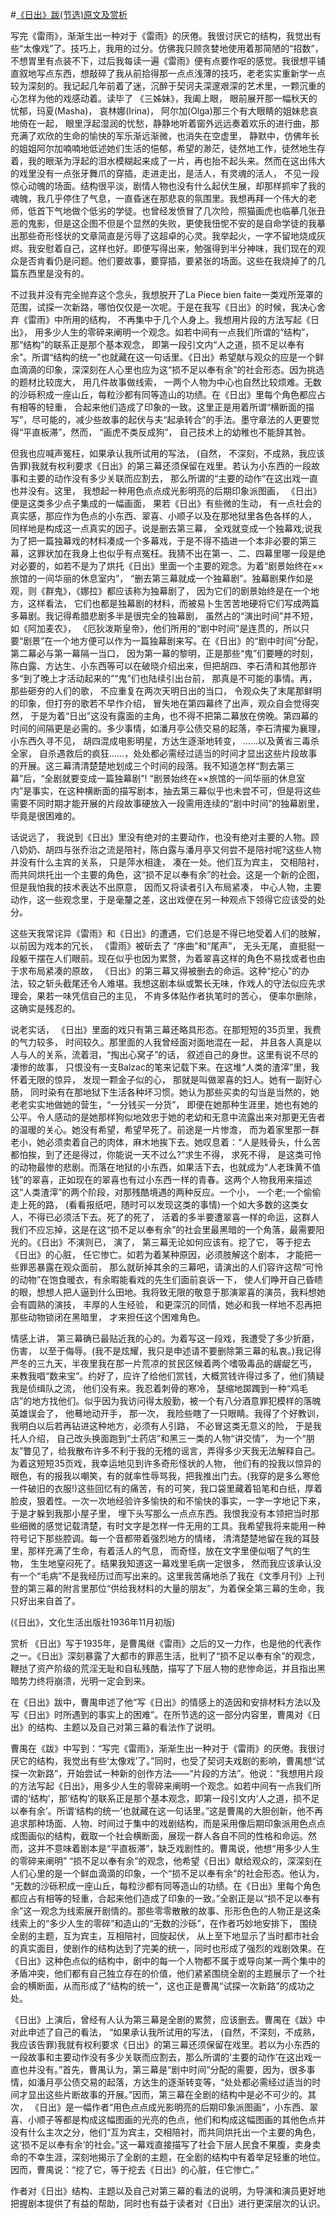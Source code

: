 #[《日出》跋(节选)原文及赏析](https://www.vrrw.net/wx/14381.html)

写完《雷雨》，渐渐生出一种对于《雷雨》的厌倦。我很讨厌它的结构，我觉出有些“太像戏”了。技巧上，我用的过分。仿佛我只顾贪婪地使用着那简陋的“招数”，不想胃里有点装不下，过后我每读一遍《雷雨》便有点要作呕的感觉。我很想平铺直叙地写点东西，想敲碎了我从前拾得那一点点浅薄的技巧，老老实实重新学一点较为深刻的。我记起几年前着了迷，沉醉于契诃夫深邃艰深的艺术里，一颗沉重的心怎样为他的戏感动着。读毕了 《三姊妹》，我阖上眼， 眼前展开那一幅秋天的忧郁，玛夏(Masha)， 哀林娜(Irina)， 阿尔加(Olga)那三个有大眼睛的姐妹悲哀地倚在一起， 眼里浮起湿润的忧愁，静静地听着窗外远远奏着欢乐的进行曲，那充满了欢欣的生命的愉快的军乐渐远渐微，也消失在空虚里， 静默中，仿佛年长的姐姐阿尔加喃喃地低述她们生活的悒郁，希望的渺茫，徒然地工作，徒然地生存着，我的眼渐为浮起的泪水模糊起来成了一片，再也抬不起头来。然而在这出伟大的戏里没有一点张牙舞爪的穿插，走进走出，是活人，有灵魂的活人， 不见一段惊心动魄的场面。结构很平淡，剧情人物也没有什么起伏生展，却那样抓牢了我的魂魄，我几乎停住了气息，一直昏迷在那悲哀的氛围里。我想再拜一个伟大的老师，低首下气地做个低劣的学徒。也曾经发愤冒了几次险，照猫画虎也临摹几张丑恶的鬼影，但是这企图不但是个显然的失败，更使我忸怩不安的是自命学徒的我摹出那些奇形怪状的文章简直是污辱了这超卓的心灵。我举起火，一字不留地烧成灰烬。我安慰着自己，这样也好。即便写得出来，勉强得到半分神味，我们现在的观众是否肯看仍是问题。他们要故事，要穿插，要紧张的场面。这些在我烧掉了的几篇东西里是没有的。

不过我并没有完全抛弃这个念头，我想脱开了La Piece bien faite一类戏所笼罩的范围，试探一次新路，哪怕仅仅是一次呢。于是在我写《日出》的时候，我决心舍弃《雷雨》中所用的结构， 不再集中于几个人身上。我想用片段的方法写起《日出》， 用多少人生的零碎来阐明一个观念。如若中间有一点我们所谓的“结构”， 那“结构”的联系正是那个基本观念， 即第一段引文内“人之道，损不足以奉有余”。所谓“结构的统一”也就藏在这一句话里。《日出》希望献与观众的应是一个鲜血滴滴的印象，深深刻在人心里也应为这“损不足以奉有余”的社会形态。因为挑选的题材比较庞大， 用几件故事做线索， 一两个人物为中心也自然比较烦难。无数的沙砾积成一座山丘，每粒沙都有同等造山的功绩。在《日出》里每个角色都应占有相等的轻重， 合起来他们造成了印象的一致。这里正是用着所谓“横断面的描写”，尽可能的，减少些故事的起伏与夫“起承转合”的手法。墨守章法的人更要觉得“平直板滞”，然而， “画虎不类反成狗”， 自己技术上的幼稚也不能辞其咎。



但我也应喊声冤枉，如果承认我所试用的写法， (自然， 不深刻，不成熟，我应该告罪)我就有权利要求《日出》的第三幕还须保留在戏里。若认为小东西的一段故事和主要的动作没有多少关联而应割去， 那么所谓的“主要的动作”在这出戏一直也并没有。这里， 我想起一种用色点点成光影明亮的后期印象派图画， 《日出》便是这类多少点子集成的一幅画面， 果若《日出》有些微的生动， 有一点社会的真实感，那应作为色点的小东西、翠喜、小顺子以及在那地狱里各色各样的人， 同样地是构成这一点真实的因子。说是删去第三幕， 全戏就变成一个独幕戏;说我为了把一篇独幕戏的材料凑成一个多幕戏，于是不得不插进一个本非必要的第三幕，这罪状加在我身上也似乎有点冤枉。我猜不出在第一、二、四幕里哪一段是绝对必要的，如若不是为了烘托《日出》里面一个主要的观念。为着“剧景始终在××旅馆的一间华丽的休息室内”， “删去第三幕就成一个独幕剧”。独幕剧果作如是观，则《群鬼》，《娜拉》都应该称为独幕剧了， 因为它们的剧景始终是在一个地方，这样看法， 它们也都是独幕剧的材料，而被易卜生苦苦地硬将它们写成两篇多幕剧。我记得希腊悲剧多半是很完全的独幕剧， 虽然占的“演出时间”并不短，如《阿加麦农》， 《厄狄泼斯皇帝》，他们所用的“剧中时间”是连贯的，所以只要“剧景”在一个地方便可以作为一篇独幕剧来写。在《日出》的“剧中时间”分配， 第二幕必与第一幕隔一当口， 因为第一幕的黎明，正是那些“鬼”们要睡的时刻， 陈白露、方达生、小东西等可以在破晓介绍出来，但把胡四、李石清和其他那许多“到了晚上才活动起来的”“鬼”们也陆续引出台前， 那真是不可能的事情。再， 那些砸夯的人们的歌， 不应重复在两次天明日出的当口， 令观众失了末尾那鲜明的印象，但打夯的歌若不早作介绍， 冒失地在第四幕终了出声，观众自会觉得突然， 于是为着“日出”这没有露面的主角，也不得不把第二幕放在傍晚。第四幕的时间的间隔更是必需的。多少事情，如潘月亭公债交易的起落，李石清擢为襄理，小东西久寻不见， 胡四混成电影明星，方达生逐渐地转变， ……以及黄省三毒杀全家， 自杀遇救后的疯狂……，处处都必需经过适当的时间才显出这些片段故事的开展。这三幕清清楚楚地划成三个时间的段落。我不知道怎样“割去第三幕”后，“全剧就要变成一篇独幕剧”! “剧景始终在××旅馆的一间华丽的休息室内”是事实，在这种横断面的描写剧本，抽去第三幕似乎也未尝不可，但是将这些需要不同时期才能开展的片段故事硬放入一段需用连续的“剧中时间”的独幕剧里， 毕竟是很困难的。

话说远了， 我说到《日出》里没有绝对的主要动作，也没有绝对主要的人物。顾八奶奶、胡四与张乔治之流是陪衬，陈白露与潘月亭又何尝不是陪衬呢?这些人物并没有什么主宾的关系， 只是萍水相逢， 凑在一处。他们互为宾主， 交相陪衬， 而共同烘托出一个主要的角色，这“损不足以奉有余”的社会。这是一个新的企图，但是我怕我的技术表达不出原意， 因而又将读者引入布局紧凑， 中心人物，主要动作，这一些观念里，于是毫釐之差，这出戏便在另一种观点下领得它应该受的处分。

这些天我常诧异《雷雨》和《日出》的遭遇，它们总是不得已地受着人们的肢解， 以前因为戏本的冗长， 《雷雨》被斫去了 “序曲”和“尾声”， 无头无尾， 直挺挺一段躯干摆在人们眼前。现在似乎也因为累赘，为着翠喜这样的角色不易找或者也由于求布局紧凑的原故， 《日出》的第三幕又得被删去的命运。这种“挖心”的办法，较之斩头截尾还令人难堪。我想这剧本纵或繁长无味，作戏人的守法似应先求理会，果若一味凭信自己的主见， 不肯多体贴作者执笔时的苦心， 便率尔删除，这确实是残忍的。

说老实话， 《日出》里面的戏只有第三幕还略具形态。在那短短的35页里，我费的气力较多， 时间较久。那里面的人我曾经面对面地混在一起， 并且各人真是以人与人的关系，流着泪，“掏出心窝子”的话， 叙述自己的身世。这里有说不尽的凄惨的故事， 只恨没有一支Balzac的笔来记载下来。在这堆“人类的渣滓”里，我怀着无限的惊异， 发现一颗金子似的心， 那就是叫做翠喜的妇人。她有一副好心肠， 同时染有在那地狱下生活各种坏习惯。她认为那些买卖的勾当是当然的，她老老实实地做她的营生，“一分钱买一分货”， 即便在她那种生涯里，她也有她的公平。令人感动的是她那样狗似地效忠于她的老幼和无意中流露出来对那更无告者的温暖的关心。她没有希望，希望早死了。前途是一片惨澹， 而为着家里那一群老小，她必须卖着自己的肉体，麻木地挨下去。她叹息着：“人是贱骨头，什么苦都怕挨，到了还是得过，你能说一天不过么?”求生不得， 求死不得， 是这类可怜的动物最惨的悲剧。而落在地狱的小东西，如果活下去，也就成为“人老珠黄不值钱”的翠喜，正如现在的翠喜也有过小东西一样的青春。这两个人物我用来描述这“人类渣滓”的两个阶段，对那残酷境遇的两种反应。一个小， 一个老;一个偷偷走上死的路， (看看报纸吧，随时可以发现这类的事情)一个如大多数的这类女人，不得已必须活下去。死了的死了， 活着的多半要遭翠喜一样的命运，这群人我们不应忘掉，这是在这“损不足以奉有余”的社会里最黑暗的一个角落，最需要阳光的。《日出》不演则已， 演了， 第三幕无论如何应该有。挖了它， 等于挖去《日出》的心脏， 任它惨亡。如若为着某种原因，必须肢解这个剧本， 才能把一些罪恶暴露在观众面前， 那么就斫掉其余的三幕吧，请演出的人们容许这帮“可怜的动物”在饱食暖衣，有余暇能看戏的先生们面前哀诉一下， 使人们睁开自己昏瞆的眼，想想人把人逼到什么田地。我将致无限的敬意于那演翠喜的演员，我料想她会有圆熟的演技， 丰厚的人生经验， 和更深沉的同情，她必和我一样地不忍再把那些动物锁闭在黑暗里， 才来担任这个困难角色。

情感上讲， 第三幕确已最贴近我的心的。为着写这一段戏，我遭受了多少折磨，伤害， 以至于侮辱。(我不是炫耀，我只是申述请不要删除第三幕的私衷。)我记得严冬的三九天，半夜里我在那一片荒凉的贫民区候着两个嗜吸毒品的龌龊乞丐， 来教我唱“数来宝”。约好了，应许了给他们赏钱，大概赏钱许得过多了，他们猜疑我是侦缉队之流， 他们没有来。我忍着刺骨的寒冷， 瑟缩地踯躅到一种“鸡毛店”的地方找他们。似乎因为我访问得太殷勤，被一个有八分酒意罪犯模样的落魄英雄误会了， 他蓦地动开手， 那一次， 我险些瞎了一只眼睛。我得了个好教训，我明白以后若再钻进这种地方，必须有人引路， 不必冒这类无意义的险， 于是我托人介绍， 自己改头换面跑到“土药店”和黑三一类的人物“讲交情”， 为一个“朋友”瞥见了，给我散布许多不利于我的无稽的谣言，弄得多少天我无法解释自己。为着这短短35页戏，我幸运地见到许多奇形怪状的人物， 他们有的投我以惊异的眼色，有的报我以嘲笑，有的就率性辱骂我，把我推出门去。(我穿的是多么寒伧一件破旧的衣服!)这些回忆有的痛苦，有的可笑，我口袋里藏着铅笔和白纸，厚着脸皮，狠着性。一次一次地经验许多愉快的和不愉快的事实，一字一字地记下来， 于是才躲到我那小屋子里， 埋下头写那么一点点东西。我恨我没有本领把当时那些细微的感觉记载清楚，有时文字是怎样一件无用的工具。我希望我将来能用一种符号记下那些腔调。每一个音都带着强烈地方的情绪， 清清楚楚地留在我的耳鼓里，那样充满了生命，有着活人的气息， 而奇怪，放在文字里便似咽了气的生物， 生生地窒闷死了。结果我知道这一幕戏里毛病一定很多， 然而我应该承认没有一个“毛病”不是我经历过而写出来的。这里我苦痛地杀了我在《文季月刊》上刊登的第三幕的附言里那位“供给我材料的大量的朋友”，为着保全第三幕的生命，我只好出来自首了。

(《日出》，文化生活出版社1936年11月初版)

赏析 《日出》写于1935年，是曹禺继《雷雨》之后的又一力作，也是他的代表作之一。《日出》深刻暴露了大都市的罪恶生活，批判了“损不足以奉有余”的观念，鞭挞了资产阶级的荒淫无耻和自私残酷，描写了下层人物的悲惨命运，并且指出黑暗势力终将崩溃，光明一定会到来。

在《日出》跋中，曹禺申述了他“写《日出》的情感上的造因和安排材料方法以及写《日出》时所遇到的事实上的困难”。在所节选的这一部分内容里，曹禺对《日出》的结构、主题以及自己对第三幕的看法作了说明。

曹禺在《跋》中写到：“写完《雷雨》，渐渐生出一种对于《雷雨》的厌倦。我很讨厌它的结构，我觉出有些‘太像戏’了。”同时，也受了契诃夫戏剧的影响，曹禺想“试探一次新路”，开始尝试一种新的创作方法——“片段的方法”。他说：“我想用片段的方法写起《日出》，用多少人生的零碎来阐明一个观念。如若中间有一点我们所谓的‘结构’，那‘结构’的联系正是那个基本观念，即第一段引文内‘人之道，损不足以奉有余’。所谓‘结构的统一’也就藏在这一句话里。”这是曹禺的大胆创新，他不再追求那种场面、人物、时间过于集中的戏剧结构，而是采用像后期印象派用色点点成图画似的结构，截取一个社会横断面，展现一群人各自不同的性格和命运。然而，这并不意味着剧本是“平直板滞”，缺乏戏剧性的。曹禺说，他想“用多少人生的零碎来阐明” “损不足以奉有余”的观念，他希望《日出》献给观众的，深深刻在人们心里的是一个鲜血滴滴的印象，一个“损不足以奉有余”的社会形态。他认为， “无数的沙砾积成一座山丘，每粒沙都有同等造山的功绩。在《日出》里每个角色都应占有相等的轻重，合起来他们造成了印象的一致。”全剧正是以“损不足以奉有余”这一观念为线索展开剧情的。那些零零散散的故事、形形色色的人物正是这条线索上的“多少人生的零碎”和造山的“无数的沙砾”，在作者巧妙地安排下， 围绕全剧的主题，互为宾主，互相陪衬，回旋起伏， 从上至下地显示了当时都市社会的真实面目，使剧作的结构达到了完美的统一，同时也形成了强烈的戏剧效果。在《日出》这种色点似的结构中，剧中的每一个人物都不属于或导向某一两个集中的矛盾冲突，他们都有自己独立存在的价值，他们紧紧围绕全剧的主题展示了一个社会的横断面，从而形成了“结构的统一”，这也正是曹禺“试探一次新路”的成功之处。

《日出》上演后，曾经有人认为第三幕是全剧的累赘，应该删去。曹禺在《跋》中对此申述了自己的看法， “如果承认我所试用的写法， (自然，不深刻，不成熟，我应该告罪)我就有权利要求《日出》的第三幕还须保留在戏里。若以为小东西的一段故事和主要动作没有多少关联而应割去，那么所谓的‘主要的动作’在这出戏一直也并没有。”首先，曹禺认为，第三幕是“剧中时间”分配的需要，因为，很多事情，如潘月亭公债交易的起落，方达生的逐渐转变等，“处处都必需经过适当的时间才显出这些片断故事的开展。”因而，第三幕在全剧的结构中是必不可少的。其次， 《日出》是一幅作者“用色点点成光影明亮的后期印象派图画”，小东西、翠喜、小顺子等都是构成这幅图画的光亮的色点，他们和构成这幅图画的其他色点并没有什么主次之分，他们“互为宾主，交相陪衬，而共同烘托出一个主要的角色，这‘损不足以奉有余’的社会。”这一幕戏直接描写了社会下层人民食不果腹，卖身卖命的不幸生涯，深刻地揭示了全剧的主题，在全剧的结构中有着举足轻重的地位。因而，曹禺说：“挖了它，等于挖去《日出》的心脏，任它惨亡。”

作者对《日出》结构、主题以及自己对第三幕的看法的说明，为导演和演员更好地把握剧本提供了有益的帮助，同时也有益于读者对《日出》进行更深层次的认识。

